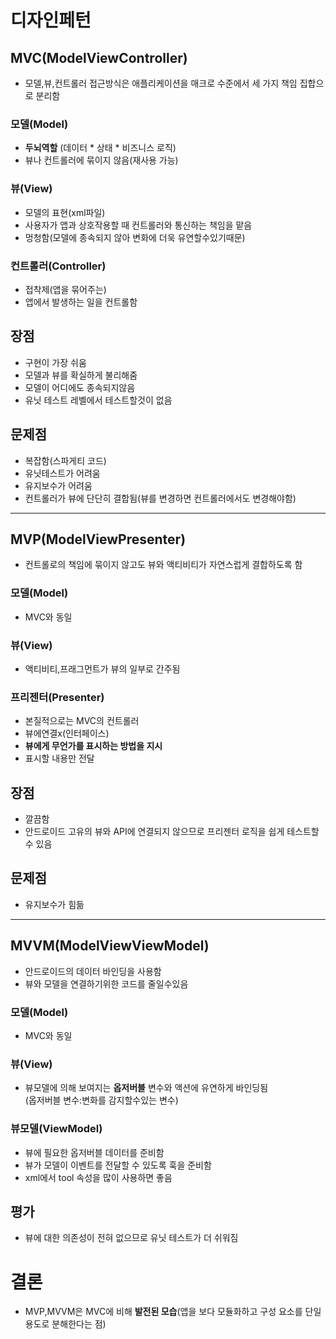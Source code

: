 # 디자인페턴
## MVC(ModelViewController)
* 모델,뷰,컨트롤러 접근방식은 애플리케이션을 매크로 수준에서 세 가지 책임 집합으로 분리함
### 모델(Model)
* __두뇌역할__ (데이터 * 상태 * 비즈니스 로직)
* 뷰나 컨트롤러에 묶이지 않음(재사용 가능)
### 뷰(View)
* 모델의 표현(xml파일)
* 사용자가 앱과 상호작용할 때 컨트롤러와 통신하는 책임을 맡음
* 멍청함(모델에 종속되지 않아 변화에 더욱 유연할수있기때문)
### 컨트롤러(Controller)
* 접착제(앱을 묶어주는)
* 앱에서 발생하는 일을 컨트롤함
## 장점
* 구현이 가장 쉬움
* 모델과 뷰를 확실하게 불리해줌
* 모델이 어디에도 종속되지않음
* 유닛 테스트 레벨에서 테스트할것이 없음
## 문제점
* 복잡함(스파게티 코드)
* 유닛테스트가 어려움
* 유지보수가 어려움
* 컨트롤러가 뷰에 단단히 결합됨(뷰를 변경하면 컨트롤러에서도 변경해야함)
***
## MVP(ModelViewPresenter)
* 컨트롤로의 책임에 묶이지 않고도 뷰와 액티비티가 자연스럽게 결합하도록 함
### 모델(Model)
* MVC와 동일
### 뷰(View)
* 액티비티,프래그먼트가 뷰의 일부로 간주됨
### 프리젠터(Presenter)
* 본질적으로는 MVC의 컨트롤러
* 뷰에연결x(인터페이스)
* __뷰에게 무언가를 표시하는 방법을 지시__
* 표시할 내용만 전달
## 장점
* 깔끔함
* 안드로이드 고유의 뷰와 API에 연결되지 않으므로 프리젠터 로직을 쉽게 테스트할 수 있음
## 문제점
* 유지보수가 힘듦
***
## MVVM(ModelViewViewModel)
* 안드로이드의 데이터 바인딩을 사용함
* 뷰와 모델을 연결하기위한 코드를 줄일수있음
### 모델(Model)
* MVC와 동일
### 뷰(View)
* 뷰모델에 의해 보여지는 __옵저버블__ 변수와 액션에 유연하게 바인딩됨   
(옵저버블 변수:변화를 감지할수있는 변수)
### 뷰모델(ViewModel)
* 뷰에 필요한 옵저버블 데이터를 준비함
* 뷰가 모델이 이벤트를 전달할 수 있도록 훅을 준비함
* xml에서 tool 속성을 많이 사용하면 좋음
## 평가
* 뷰에 대한 의존성이 전혀 없으므로 유닛 테스트가 더 쉬워짐

# 결론
* MVP,MVVM은 MVC에 비해 __발전된 모습__(앱을 보다 모듈화하고 구성 요소를 단일 용도로 분해한다는 점)
